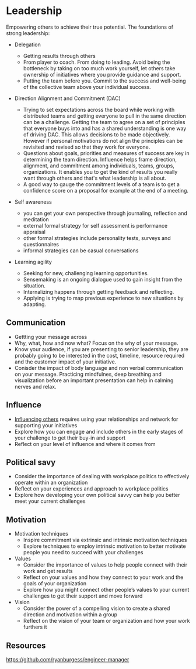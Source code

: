 # Leadership

Empowering others to achieve their true potential. The foundations of strong leadership:

- Delegation
  - Getting results through others
  - From player to coach. From doing to leading. Avoid being the bottleneck by taking on too much work yourself, let others take ownership of initiatives where you provide guidance and support.
  - Putting the team before you. Commit to the success and well-being of the collective team above your individual success.

- Direction Alignment and Commitment (DAC)
  - Trying to set expectations across the board while working with distributed teams and getting everyone to pull in the same direction can be a challenge. Getting the team to agree on a set of principles that everyone buys into and has a shared understanding is one way of driving DAC. This allows decisions to be made objectively. However if personal motivations do not align the principles can be revisited and revised so that they work for everyone.
  - Questions about goals, priorities and measures of success are key in determining the team direction. Influence helps frame direction, alignment, and commitment among individuals, teams, groups, organizations. It enables you to get the kind of results you really want through others and that's what leadership is all about.
  - A good way to gauge the commitment levels of a team is to get a confidence score on a proposal for example at the end of a meeting.

- Self awareness
  - you can get your own perspective through journaling,  reflection and meditation
  - external formal strategy for self assessment is performance appraisal
  - other formal strategies include personality tests, surveys and questionnaires
  - informal strategies can be casual conversations
  
- Learning agility
  - Seeking for new, challenging learning opportunities.
  - Sensemaking is an ongoing dialogue used to gain insight from the situation.
  - Internalizing happens through getting feedback and reflecting.
  - Applying is trying to map previous experience to new situations by adapting.

## Communication

- Gettting your message across
- Why, what, how and now what? Focus on the why of your message.
- Know your audience, if you are presenting to senior leadership, they are probably going to be interested in the cost, timeline, resource required and the customer impact of your initiative.
- Conisder the impact of body language and non verbal communication on your message. Practicing mindfulnes, deep breathing and visualization before an important presentation can help in calming nerves and relax.

## Influence

- [Influencing others](./Influence.md) requires using your relationships and network for supporting your initiatives
- Explore how you can engage and include others in the early stages of your challenge to get their buy-in and support
- Reflect on your level of influence and where it comes from

## Political savy

- Consider the importance of dealing with workplace politics to effectively operate within an organization
- Reflect on your experiences and approach to workplace politics
- Explore how developing your own political savvy can help you better meet your current challenges

## Motivation

- Motivation techniques
  - Inspire commitment via extrinsic and intrinsic motivation techniques
  - Explore techniques to employ intrinsic motivation to better motivate people you need to succeed with your challenges
- Values
  - Consider the importance of values to help people connect with their work and get results
  - Reflect on your values and how they connect to your work and the goals of your organization
  - Explore how you might connect other people’s values to your current challenges to get their support and move forward
- Vision
  - Consider the power of a compelling vision to create a shared direction and motivation within a group
  - Reflect on the vision of your team or organization and how your work furthers it

## Resources

https://github.com/ryanburgess/engineer-manager
